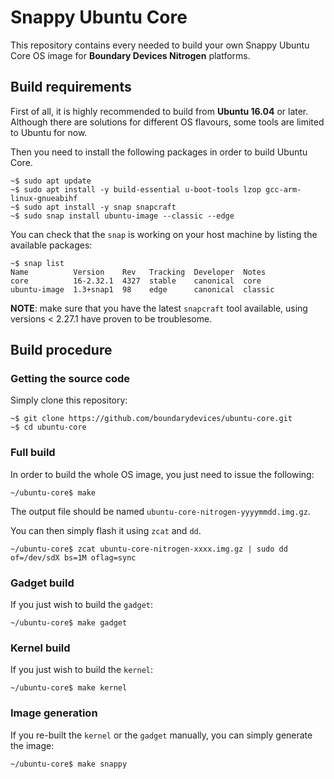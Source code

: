 # Snappy Ubuntu Core

This repository contains every needed to build your own Snappy Ubuntu Core OS image for **Boundary Devices Nitrogen** platforms.

## Build requirements

First of all, it is highly recommended to build from **Ubuntu 16.04** or later. Although there are solutions for different OS flavours, some tools are limited to Ubuntu for now.

Then you need to install the following packages in order to build Ubuntu Core.
```
~$ sudo apt update
~$ sudo apt install -y build-essential u-boot-tools lzop gcc-arm-linux-gnueabihf
~$ sudo apt install -y snap snapcraft
~$ sudo snap install ubuntu-image --classic --edge
```

You can check that the `snap` is working on your host machine by listing the available packages:
```
~$ snap list
Name          Version    Rev   Tracking  Developer  Notes
core          16-2.32.1  4327  stable    canonical  core
ubuntu-image  1.3+snap1  98    edge      canonical  classic
```

**NOTE**: make sure that you have the latest `snapcraft` tool available, using versions < 2.27.1 have proven to be troublesome.

## Build procedure

### Getting the source code

Simply clone this repository:
```
~$ git clone https://github.com/boundarydevices/ubuntu-core.git
~$ cd ubuntu-core
```

### Full build

In order to build the whole OS image, you just need to issue the following:
```
~/ubuntu-core$ make
```

The output file should be named `ubuntu-core-nitrogen-yyyymmdd.img.gz`.

You can then simply flash it using `zcat` and `dd`.

```
~/ubuntu-core$ zcat ubuntu-core-nitrogen-xxxx.img.gz | sudo dd of=/dev/sdX bs=1M oflag=sync
```

### Gadget build

If you just wish to build the `gadget`:
```
~/ubuntu-core$ make gadget
```

### Kernel build

If you just wish to build the `kernel`:
```
~/ubuntu-core$ make kernel
```

### Image generation

If you re-built the `kernel` or the `gadget` manually, you can simply generate the image:
```
~/ubuntu-core$ make snappy
```
